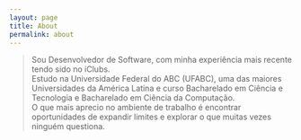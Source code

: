 ```yaml
---
layout: page
title: About
permalink: about
---
```


> Sou Desenvolvedor de Software, com minha experiência mais recente tendo sido no iClubs.\
Estudo na Universidade Federal do ABC (UFABC), uma das maiores Universidades da América Latina e curso Bacharelado em Ciência e Tecnologia e Bacharelado em Ciência da Computação.\
O que mais aprecio no ambiente de trabalho é encontrar oportunidades de expandir limites e explorar o que muitas vezes ninguém questiona.